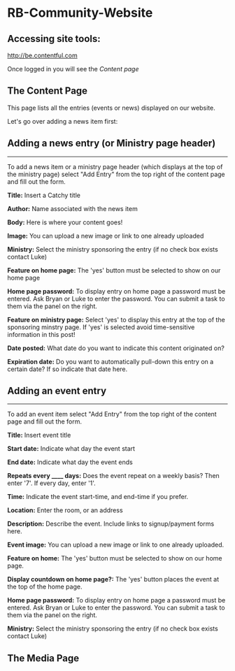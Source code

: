 # RB-Community-Website

## Accessing site tools:
http://be.contentful.com

Once logged in you will see the *Content page*

## The Content Page
This page lists all the entries (events or news) displayed on our website.

Let's go over adding a news item first:


## Adding a news entry (or Ministry page header)
---
To add a news item or a ministry page header (which displays at the top of the ministry page) select "Add Entry" from the top right of the content page and fill out the form.

**Title:** Insert a Catchy title

**Author:** Name associated with the news item

**Body:** Here is where your content goes!

**Image:** You can upload a new image or link to one already uploaded

**Ministry:** Select the ministry sponsoring the entry (if no check box exists contact Luke)

**Feature on home page:** The 'yes' button must be selected to show on our home page

**Home page password:** To display entry on home page a password must be entered.  Ask Bryan or Luke to enter the password.  You can submit a task to them via the panel on the right.

**Feature on ministry page:** Select 'yes' to display this entry at the top of the sponsoring minstry page.  If 'yes' is selected avoid time-sensitive information in this post!

**Date posted:** What date do you want to indicate this content originated on?

**Expiration date:** Do you want to automatically pull-down this entry on a certain date?  If so indicate that date here.

## Adding an event entry
---
To add an event item select "Add Entry" from the top right of the content page and fill out the form.

**Title:** Insert event title

**Start date:** Indicate what day the event start

**End date:** Indicate what day the event ends

**Repeats every ____ days:** Does the event repeat on a weekly basis?  Then enter  '7'.  If every day, enter '1'.

**Time:** Indicate the event start-time, and end-time if you prefer.

**Location:** Enter the room, or an address

**Description:** Describe the event.  Include links to signup/payment forms here.

**Event image:** You can upload a new image or link to one already uploaded.

**Feature on home:** The 'yes' button must be selected to show on our home page.

**Display countdown on home page?:** The 'yes' button places the event at the top of the home page.

**Home page password:** To display entry on home page a password must be entered.  Ask Bryan or Luke to enter the password.  You can submit a task to them via the panel on the right.

**Ministry:** Select the ministry sponsoring the entry (if no check box exists contact Luke)





## The Media Page